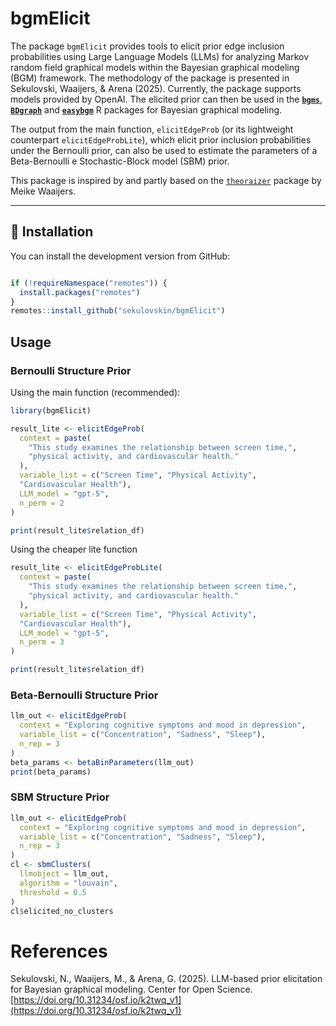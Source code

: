 # bgmElicit

The package `bgmElicit` provides tools to elicit prior edge inclusion probabilities 
using Large Language Models (LLMs) for analyzing Markov random field graphical models 
within the Bayesian graphical modeling (BGM) framework. The methodology of the package is presented in Sekulovski, Waaijers, & Arena (2025). Currently, the package supports
models provided by OpenAI. The elicited
prior can then be used in the **[`bgms`](https://cran.r-project.org/web/packages/bgms/index.html)**,
**[`BDgraph`](http://cran.r-project.org/web/packages/BDgraph/index.html)** and **[`easybgm`](https://cran.r-project.org/web/packages/easybgm/index.html)**
R packages for Bayesian graphical modeling.

The output from the main function, `elicitEdgeProb` (or its lightweight counterpart `elicitEdgeProbLite`), which elicit prior inclusion 
probabilities under the Bernoulli prior, can also be used to estimate the parameters of a Beta-Bernoulli
e Stochastic-Block model (SBM) prior.

This package is inspired by and partly based on the [`theoraizer`](https://github.com/MeikeWaaijers/theoraizer) package by Meike Waaijers.

---

## 🚀 Installation

You can install the development version from GitHub:

```r

if (!requireNamespace("remotes")) { 
  install.packages("remotes")   
}   
remotes::install_github("sekulovskin/bgmElicit")
```

## Usage

### Bernoulli Structure Prior

Using the main function (recommended):

```r
library(bgmElicit)

result_lite <- elicitEdgeProb(
  context = paste(
    "This study examines the relationship between screen time,",
    "physical activity, and cardiovascular health."
  ),
  variable_list = c("Screen Time", "Physical Activity", 
  "Cardiovascular Health"),
  LLM_model = "gpt-5",
  n_perm = 2
)

print(result_lite$relation_df)
```

Using the cheaper lite function

```r
result_lite <- elicitEdgeProbLite(
  context = paste(
    "This study examines the relationship between screen time,",
    "physical activity, and cardiovascular health."
  ),
  variable_list = c("Screen Time", "Physical Activity", 
  "Cardiovascular Health"),
  LLM_model = "gpt-5",
  n_perm = 3
)

print(result_lite$relation_df)
```
### Beta-Bernoulli Structure Prior

```r
llm_out <- elicitEdgeProb(
  context = "Exploring cognitive symptoms and mood in depression",
  variable_list = c("Concentration", "Sadness", "Sleep"),
  n_rep = 3
)
beta_params <- betaBinParameters(llm_out)
print(beta_params)
```

### SBM Structure Prior

```r
llm_out <- elicitEdgeProb(
  context = "Exploring cognitive symptoms and mood in depression",
  variable_list = c("Concentration", "Sadness", "Sleep"),
  n_rep = 3
)
cl <- sbmClusters(
  llmobject = llm_out,
  algorithm = "louvain",
  threshold = 0.5
)
cl$elicited_no_clusters
```


# References
Sekulovski, N., Waaijers, M., & Arena, G. (2025). LLM-based prior elicitation for Bayesian graphical modeling. Center for Open Science. [https://doi.org/10.31234/osf.io/k2twq_v1](https://doi.org/10.31234/osf.io/k2twq_v1)
